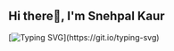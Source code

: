 ## Hi there👋, I'm Snehpal Kaur


[![Typing SVG](https://readme-typing-svg.demolab.com?font=Outfit&pause=1000&color=2AF743&background=FFF5B800&width=435&lines=I+am+currently+expanding+my+knowledge%F0%9F%98%8A;Stay+tuned!)](https://git.io/typing-svg)
